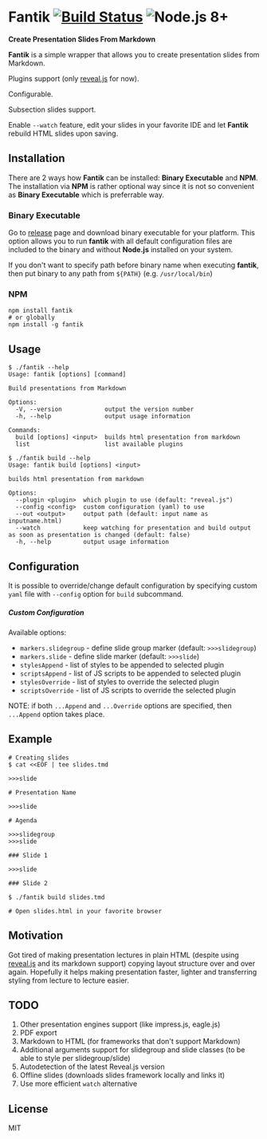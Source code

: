 # Fantik [![Build Status](https://travis-ci.com/ofhellsfire/fantik.svg?branch=master)](https://travis-ci.com/ofhellsfire/fantik) ![Node.js 8+](https://img.shields.io/badge/node.js-%3E%3D%208.0.0-brightgreen)

**Create Presentation Slides From Markdown**

**Fantik** is a simple wrapper that allows you to create presentation slides from Markdown.

Plugins support (only [reveal.js](https://github.com/hakimel/reveal.js) for now).

Configurable.

Subsection slides support.

Enable `--watch` feature, edit your slides in your favorite IDE and let **Fantik** rebuild HTML slides upon saving.

## Installation

There are 2 ways how **Fantik** can be installed: **Binary Executable** and **NPM**. The installation via **NPM** is rather optional way since it is not so convenient as **Binary Executable** which is preferrable way.

### Binary Executable

Go to [release](https://github.com/ofhellsfire/fantik/releases) page and download binary executable for your platform. This option allows you to run **fantik** with all default configuration files are included to the binary and without **Node.js** installed on your system.

If you don't want to specify path before binary name when executing **fantik**, then put binary to any path from `${PATH}` (e.g. `/usr/local/bin`)

### NPM

```
npm install fantik
# or globally
npm install -g fantik
```

## Usage

```
$ ./fantik --help
Usage: fantik [options] [command]

Build presentations from Markdown

Options:
  -V, --version            output the version number
  -h, --help               output usage information

Commands:
  build [options] <input>  builds html presentation from markdown
  list                     list available plugins

$ ./fantik build --help
Usage: fantik build [options] <input>

builds html presentation from markdown

Options:
  --plugin <plugin>  which plugin to use (default: "reveal.js")
  --config <config>  custom configuration (yaml) to use
  --out <output>     output path (default: input name as inputname.html)
  --watch            keep watching for presentation and build output as soon as presentation is changed (default: false)
  -h, --help         output usage information
```

## Configuration

It is possible to override/change default configuration by specifying custom `yaml` file with `--config` option for `build` subcommand.

##### Custom Configuration

Available options:

- `markers.slidegroup` - define slide group marker (default: `>>>slidegroup`)
- `markers.slide` - define slide marker (default: `>>>slide`)
- `stylesAppend` - list of styles to be appended to selected plugin
- `scriptsAppend` - list of JS scripts to be appended to selected plugin
- `stylesOverride` - list of styles to override the selected plugin
- `scriptsOverride` - list of JS scripts to override the selected plugin

NOTE: if both `...Append` and `...Override` options are specified, then `...Append` option takes place.

## Example

```
# Creating slides
$ cat <<EOF | tee slides.tmd

>>>slide

# Presentation Name

>>>slide

# Agenda

>>>slidegroup
>>>slide

### Slide 1

>>>slide

### Slide 2

$ ./fantik build slides.tmd

# Open slides.html in your favorite browser
```

## Motivation

Got tired of making presentation lectures in plain HTML (despite using [reveal.js](https://github.com/hakimel/reveal.js) and its markdown support) copying layout structure over and over again. Hopefully it helps making presentation faster, lighter and transferring styling from lecture to lecture easier.

## TODO

1. Other presentation engines support (like impress.js, eagle.js)
1. PDF export
1. Markdown to HTML (for frameworks that don't support Markdown)
1. Additional arguments support for slidegroup and slide classes (to be able to style per slidegroup/slide)
1. Autodetection of the latest Reveal.js version
1. Offline slides (downloads slides framework locally and links it)
1. Use more efficient `watch` alternative

## License

MIT

